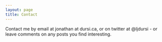 ```yaml
---
layout: page
title: Contact
---
```


Contact me by email at jonathan at dursi.ca, or on twitter at @ljdursi  - or leave comments on any posts you find interesting.
